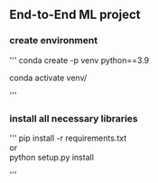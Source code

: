 ## End-to-End ML project

### create environment

'''
conda create -p venv python==3.9

conda activate venv/

'''

### install all necessary libraries
'''
pip install -r requirements.txt                         
                    or                             
python setup.py install

'''